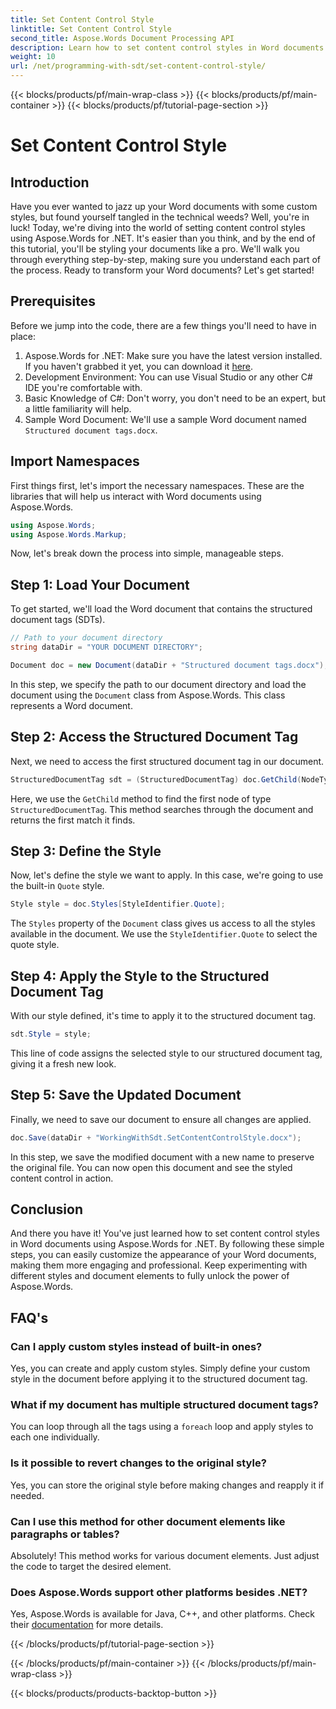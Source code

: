 ```yaml
---
title: Set Content Control Style
linktitle: Set Content Control Style
second_title: Aspose.Words Document Processing API
description: Learn how to set content control styles in Word documents using Aspose.Words for .NET with this detailed, step-by-step guide. Perfect for enhancing document aesthetics.
weight: 10
url: /net/programming-with-sdt/set-content-control-style/
---
```


{{< blocks/products/pf/main-wrap-class >}}
{{< blocks/products/pf/main-container >}}
{{< blocks/products/pf/tutorial-page-section >}}

# Set Content Control Style

## Introduction

Have you ever wanted to jazz up your Word documents with some custom styles, but found yourself tangled in the technical weeds? Well, you're in luck! Today, we're diving into the world of setting content control styles using Aspose.Words for .NET. It's easier than you think, and by the end of this tutorial, you'll be styling your documents like a pro. We'll walk you through everything step-by-step, making sure you understand each part of the process. Ready to transform your Word documents? Let's get started!

## Prerequisites

Before we jump into the code, there are a few things you'll need to have in place:

1. Aspose.Words for .NET: Make sure you have the latest version installed. If you haven't grabbed it yet, you can download it [here](https://releases.aspose.com/words/net/).
2. Development Environment: You can use Visual Studio or any other C# IDE you're comfortable with.
3. Basic Knowledge of C#: Don't worry, you don't need to be an expert, but a little familiarity will help.
4. Sample Word Document: We'll use a sample Word document named `Structured document tags.docx`.

## Import Namespaces

First things first, let's import the necessary namespaces. These are the libraries that will help us interact with Word documents using Aspose.Words.

```csharp
using Aspose.Words;
using Aspose.Words.Markup;
```

Now, let's break down the process into simple, manageable steps.

## Step 1: Load Your Document

To get started, we'll load the Word document that contains the structured document tags (SDTs).

```csharp
// Path to your document directory 
string dataDir = "YOUR DOCUMENT DIRECTORY";

Document doc = new Document(dataDir + "Structured document tags.docx");
```

In this step, we specify the path to our document directory and load the document using the `Document` class from Aspose.Words. This class represents a Word document.

## Step 2: Access the Structured Document Tag

Next, we need to access the first structured document tag in our document.

```csharp
StructuredDocumentTag sdt = (StructuredDocumentTag) doc.GetChild(NodeType.StructuredDocumentTag, 0, true);
```

Here, we use the `GetChild` method to find the first node of type `StructuredDocumentTag`. This method searches through the document and returns the first match it finds.

## Step 3: Define the Style

Now, let's define the style we want to apply. In this case, we're going to use the built-in `Quote` style.

```csharp
Style style = doc.Styles[StyleIdentifier.Quote];
```

The `Styles` property of the `Document` class gives us access to all the styles available in the document. We use the `StyleIdentifier.Quote` to select the quote style.

## Step 4: Apply the Style to the Structured Document Tag

With our style defined, it's time to apply it to the structured document tag.

```csharp
sdt.Style = style;
```

This line of code assigns the selected style to our structured document tag, giving it a fresh new look.

## Step 5: Save the Updated Document

Finally, we need to save our document to ensure all changes are applied.

```csharp
doc.Save(dataDir + "WorkingWithSdt.SetContentControlStyle.docx");
```

In this step, we save the modified document with a new name to preserve the original file. You can now open this document and see the styled content control in action.

## Conclusion

And there you have it! You've just learned how to set content control styles in Word documents using Aspose.Words for .NET. By following these simple steps, you can easily customize the appearance of your Word documents, making them more engaging and professional. Keep experimenting with different styles and document elements to fully unlock the power of Aspose.Words.

## FAQ's

### Can I apply custom styles instead of built-in ones?  
Yes, you can create and apply custom styles. Simply define your custom style in the document before applying it to the structured document tag.

### What if my document has multiple structured document tags?  
You can loop through all the tags using a `foreach` loop and apply styles to each one individually.

### Is it possible to revert changes to the original style?  
Yes, you can store the original style before making changes and reapply it if needed.

### Can I use this method for other document elements like paragraphs or tables?  
Absolutely! This method works for various document elements. Just adjust the code to target the desired element.

### Does Aspose.Words support other platforms besides .NET?  
Yes, Aspose.Words is available for Java, C++, and other platforms. Check their [documentation](https://reference.aspose.com/words/net/) for more details.

{{< /blocks/products/pf/tutorial-page-section >}}

{{< /blocks/products/pf/main-container >}}
{{< /blocks/products/pf/main-wrap-class >}}

{{< blocks/products/products-backtop-button >}}
